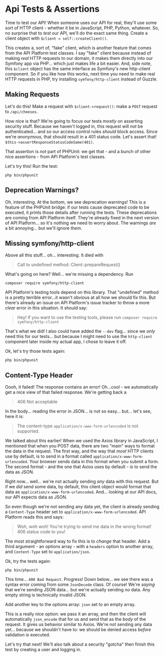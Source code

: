 # Api Tests & Assertions

Time to test our API! When someone uses our API for real, they'll use some sort
of HTTP client - whether it be in JavaScript, PHP, Python, whatever. So, no surprise
that to *test* our API, we'll do the exact same thing. Create a client object with
`$client = self::createClient()`.

This creates a, sort of, "fake" client, which is another feature that comes from
the API Platform test classes. I say "fake" client because instead of making
*real* HTTP requests to our domain, it makes them directly into our Symfony
app via PHP... which just makes life a bit easier. And, side note, this `$client`
object has the same interface as Symfony's new http-client component. So if you
like how this works, next time you need to make real HTTP requests in PHP, try
installing `symfony/http-client` instead of Guzzle.

## Making Requests

Let's do this! Make a request with `$client->request()`: make a `POST`
request to `/api/cheeses`.

How nice is that? We're going to focus our tests *mostly* on asserting security
stuff. Because we haven't logged in, this request will *not* be authenticated...
and so our access control rules *should* block access. Since we're *anonymous*,
that should result in a 401 status code. Let's assert that!
`$this->assertResponseStatusCodeSame(401)`.

That assertion is *not* part of PHPUnit: we get that - and a bunch of other nice
assertions - from API Platform's test classes.

Let's try this! Run the test:

```terminal
php bin/phpunit
```

## Deprecation Warnings?

Oh, interesting. At the bottom, we see deprecation warnings! This is a feature
of the PHPUnit bridge: if our tests cause deprecated code to be executed, it prints
those details after running the tests. These deprecations are coming from API Platform
itself. They're already fixed in the next version of API Platform... so it's
nothing we need to worry about. The warnings *are* a bit annoying... but we'll
ignore them.

## Missing symfony/http-client

Above all this stuff... oh... interesting. It died with

> Call to undefined method: Client::prepareRequest()

What's going on here? Well... we're missing a dependency. Run

```terminal
composer require symfony/http-client
```

API Platform's testing tools depend on this library. That "undefined" method
is a pretty terrible error...it wasn't obvious at all how we should fix this.
But there's already an issue on API Platform's issue tracker to throw a more
*clear* error in this situation. It should say:

> Hey! If you want to use the testing tools, please run
> `composer require symfony/http-client`

That's what we did! I also could have added the `--dev` flag... since we *only*
need this for our tests... but because I might need to use the `http-client`
component later inside my actual app, I chose to leave it off.

Ok, let's try those tests again:

```terminal-silent
php bin/phpunit
```

## Content-Type Header

Oooh, it failed! The response contains an error! Oh...cool - we automatically
get a nice view of that failed response. We're getting back a

> 406 Not acceptable

In the body... reading the error in JSON... is not so easy... but... let's see,
here it is:

> The content-type `application/x-www-form-urlencoded` is not supported.

We talked about this earlier! When we used the Axios library in JavaScript, I
mentioned that when you POST data, there are two "main" ways to format the data
in the request. The first way, and the way that *most* HTTP clients use by default,
is to send in a format called `application/x-www-form-urlencoded`. Your browser
sends data in this format when you submit a form. The second format - and the
one that Axios uses by default - is to send the data as JSON.

Right now... well... we're not actually sending *any* data with this request.
But if we *did* send some data, by default, this client object would format that
data as `application/x-www-form-urlencoded`. And... looking at our API docs,
our API expects data as JSON.

So even though we're not sending any data yet, the client is already sending a
`Content-Type` header set to `application/x-www-form-urlencoded`. API Platform
reads this and says:

> Woh, woh woh! You're trying to send me data in the wrong format! 406 status
> code to you!

The most straightforward way to fix this is to *change* that header. Add a third
argument - an options array - with a `headers` option to another array, and
`Content-Type` set to `application/json`.

Ok, try the tests again:

```terminal-silent
php bin/phpunit
```

This time... `400 Bad Request`. Progress! Down below... we see there was a syntax
error coming from some `JsonDecode` class. Of course! We're *saying* that we're sending
JSON data... but we're actually sending *no* data. Any empty string is technically
invalid JSON.

Add another key to the options array: `json` set to an empty array.

This is a really nice option: we pass it an array, and then the client will
automatically `json_encode` that for us and send that as the *body* of the request.
It gives us behavior similar to Axios. We're not sending any data yet... because
we shouldn't have to: we should be denied access *before* validation is executed.

Let's try that next! We'll also talk about a security "gotcha" then finish this
test by creating a user and logging in.
